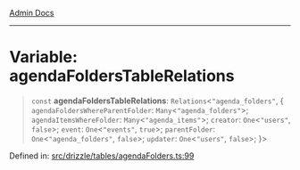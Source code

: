 [Admin Docs](/)

***

# Variable: agendaFoldersTableRelations

> `const` **agendaFoldersTableRelations**: `Relations`\<`"agenda_folders"`, \{ `agendaFoldersWhereParentFolder`: `Many`\<`"agenda_folders"`\>; `agendaItemsWhereFolder`: `Many`\<`"agenda_items"`\>; `creator`: `One`\<`"users"`, `false`\>; `event`: `One`\<`"events"`, `true`\>; `parentFolder`: `One`\<`"agenda_folders"`, `false`\>; `updater`: `One`\<`"users"`, `false`\>; \}\>

Defined in: [src/drizzle/tables/agendaFolders.ts:99](https://github.com/PalisadoesFoundation/talawa-api/blob/4f56a5331bd7a5f784e82913103662f37b427f3e/src/drizzle/tables/agendaFolders.ts#L99)
